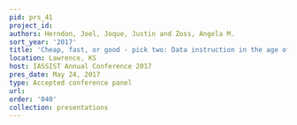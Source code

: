 ```yaml
---
pid: prs_41
project_id: 
authors: Herndon, Joel, Joque, Justin and Zoss, Angela M.
sort_year: '2017'
title: 'Cheap, fast, or good - pick two: Data instruction in the age of data science'
location: Lawrence, KS
host: IASSIST Annual Conference 2017
pres_date: May 24, 2017
type: Accepted conference panel
url: 
order: '040'
collection: presentations
---
```

